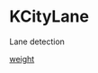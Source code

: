 # KCityLane
Lane detection

[weight](https://drive.google.com/file/d/1UuMrrlkTJFpI7PyR474veIBcgeB0pkWD/view?usp=sharing)

